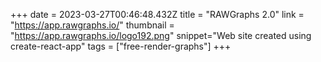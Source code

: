 +++
date = 2023-03-27T00:46:48.432Z
title = "RAWGraphs 2.0"
link = "https://app.rawgraphs.io/"
thumbnail = "https://app.rawgraphs.io/logo192.png"
snippet="Web site created using create-react-app"
tags = ["free-render-graphs"]
+++
